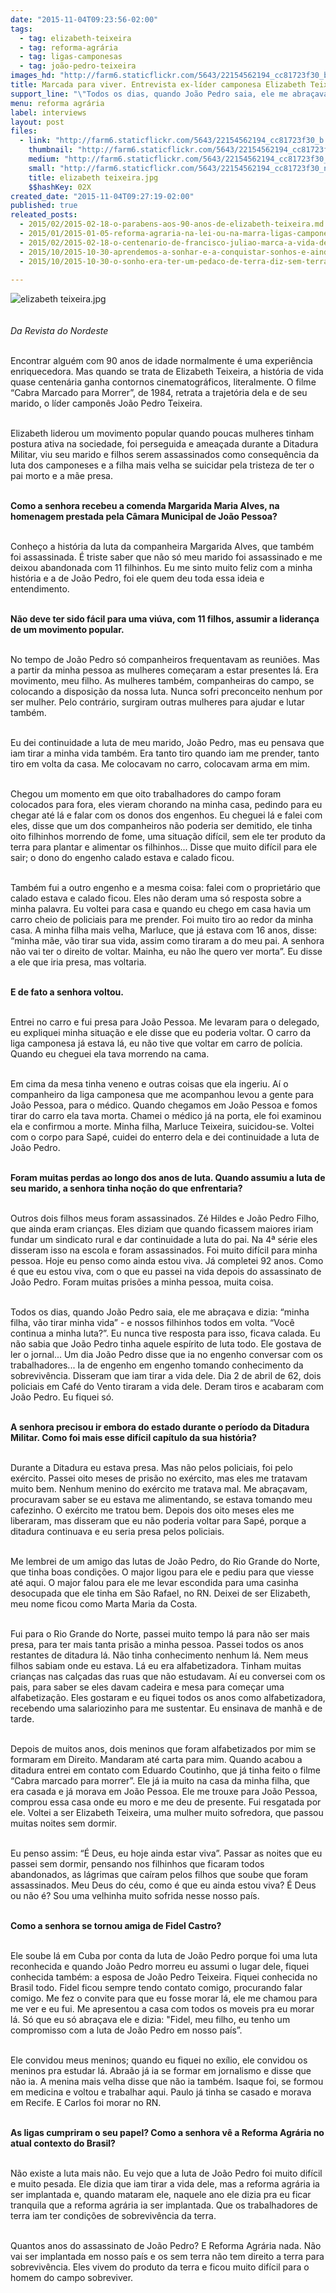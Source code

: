 ```yaml
---
date: "2015-11-04T09:23:56-02:00"
tags:
  - tag: elizabeth-teixeira
  - tag: reforma-agrária
  - tag: ligas-camponesas
  - tag: joão-pedro-teixeira
images_hd: "http://farm6.staticflickr.com/5643/22154562194_cc81723f30_b.jpg"
title: Marcada para viver. Entrevista ex-líder camponesa Elizabeth Teixeira
support_line: "\"Todos os dias, quando João Pedro saia, ele me abraçava e dizia: 'minha filha, vão tirar minha vida' - e nossos filhinhos todos em volta. 'Você continua a minha luta?'. Eu nunca tive resposta para isso, ficava calada.\" "
menu: reforma agrária
label: interviews
layout: post
files:
  - link: "http://farm6.staticflickr.com/5643/22154562194_cc81723f30_b.jpg"
    thumbnail: "http://farm6.staticflickr.com/5643/22154562194_cc81723f30_t.jpg"
    medium: "http://farm6.staticflickr.com/5643/22154562194_cc81723f30_z.jpg"
    small: "http://farm6.staticflickr.com/5643/22154562194_cc81723f30_n.jpg"
    title: elizabeth teixeira.jpg
    $$hashKey: 02X
created_date: "2015-11-04T09:27:19-02:00"
published: true
releated_posts:
  - 2015/02/2015-02-18-o-parabens-aos-90-anos-de-elizabeth-teixeira.md
  - 2015/01/2015-01-05-reforma-agraria-na-lei-ou-na-marra-ligas-camponesas-completam-60-anos.md
  - 2015/02/2015-02-18-o-centenario-de-francisco-juliao-marca-a-vida-de-um-eterno-lutador-da-reforma-agraria.md
  - 2015/10/2015-10-30-aprendemos-a-sonhar-e-a-conquistar-sonhos-e-ainda-sonhamos-com-o-socialismo-afirma-sem-terra-sobre-a-1-ocupacao-do-mst.md
  - 2015/10/2015-10-30-o-sonho-era-ter-um-pedaco-de-terra-diz-sem-terra-sobre-a-primeira-ocupacao-do-mst.md

---
```

<p style="line-height: 20.8px;"><img alt="elizabeth teixeira.jpg" src="http://farm6.staticflickr.com/5643/22154562194_cc81723f30_b.jpg" /></p>

<p><br />
<em>Da Revista do Nordeste&nbsp;</em></p>

<p><br />
Encontrar algu&eacute;m com 90 anos de idade normalmente &eacute; uma experi&ecirc;ncia enriquecedora. Mas quando se trata de Elizabeth Teixeira, a hist&oacute;ria de vida quase centen&aacute;ria ganha contornos cinematogr&aacute;ficos, literalmente. O filme &ldquo;Cabra Marcado para Morrer&rdquo;, de 1984, retrata a trajet&oacute;ria dela e de seu marido, o l&iacute;der campon&ecirc;s Jo&atilde;o Pedro Teixeira.</p>

<p><br />
Elizabeth liderou um movimento popular quando poucas mulheres tinham postura ativa na sociedade, foi perseguida e amea&ccedil;ada durante a Ditadura Militar, viu seu marido e filhos serem assassinados como consequ&ecirc;ncia da luta dos camponeses e a filha mais velha se suicidar pela tristeza de ter o pai morto e a m&atilde;e presa.</p>

<p><br />
<strong>Como a senhora recebeu a comenda Margarida Maria Alves, na homenagem prestada pela C&acirc;mara Municipal de Jo&atilde;o Pessoa?</strong></p>

<p><br />
Conhe&ccedil;o a hist&oacute;ria da luta da companheira Margarida Alves, que tamb&eacute;m foi assassinada. &Eacute; triste saber que n&atilde;o s&oacute; meu marido foi assassinado e me deixou abandonada com 11 filhinhos. Eu me sinto muito feliz com a minha hist&oacute;ria e a de Jo&atilde;o Pedro, foi ele quem deu toda essa ideia e entendimento.</p>

<p><br />
<strong>N&atilde;o deve ter sido f&aacute;cil para uma vi&uacute;va, com 11 filhos, assumir a lideran&ccedil;a de um movimento popular.</strong></p>

<p><br />
No tempo de Jo&atilde;o Pedro s&oacute; companheiros frequentavam as reuni&otilde;es. Mas a partir da minha pessoa as mulheres come&ccedil;aram a estar presentes l&aacute;. Era movimento, meu filho. As mulheres tamb&eacute;m, companheiras do campo, se colocando a disposi&ccedil;&atilde;o da nossa luta. Nunca sofri preconceito nenhum por ser mulher. Pelo contr&aacute;rio, surgiram outras mulheres para ajudar e lutar tamb&eacute;m.</p>

<p><br />
Eu dei continuidade a luta de meu marido, Jo&atilde;o Pedro, mas eu pensava que iam tirar a minha vida tamb&eacute;m. Era tanto tiro quando iam me prender, tanto tiro em volta da casa. Me colocavam no carro, colocavam arma em mim.&nbsp;</p>

<p><br />
Chegou um momento em que oito trabalhadores do campo foram colocados para fora, eles vieram chorando na minha casa, pedindo para eu chegar at&eacute; l&aacute; e falar com os donos dos engenhos. Eu cheguei l&aacute; e falei com eles, disse que um dos companheiros n&atilde;o poderia ser demitido, ele tinha oito filhinhos morrendo de fome, uma situa&ccedil;&atilde;o dif&iacute;cil, sem ele ter produto da terra para plantar e alimentar os filhinhos... Disse que muito dif&iacute;cil para ele sair; o dono do engenho calado estava e calado ficou.&nbsp;</p>

<p><br />
Tamb&eacute;m fui a outro engenho e a mesma coisa: falei com o propriet&aacute;rio que calado estava e calado ficou. Eles n&atilde;o deram uma s&oacute; resposta sobre a minha palavra. Eu voltei para casa e quando eu chego em casa havia um carro cheio de policiais para me prender. Foi muito tiro ao redor da minha casa. A minha filha mais velha, Marluce, que j&aacute; estava com 16 anos, disse: &ldquo;minha m&atilde;e, v&atilde;o tirar sua vida, assim como tiraram a do meu pai. A senhora n&atilde;o vai ter o direito de voltar. Mainha, eu n&atilde;o lhe quero ver morta&rdquo;. Eu disse a ele que iria presa, mas voltaria.</p>

<p><br />
<strong>E de fato a senhora voltou.</strong></p>

<p><br />
Entrei no carro e fui presa para Jo&atilde;o Pessoa. Me levaram para o delegado, eu expliquei minha situa&ccedil;&atilde;o e ele disse que eu poderia voltar. O carro da liga camponesa j&aacute; estava l&aacute;, eu n&atilde;o tive que voltar em carro de pol&iacute;cia. Quando eu cheguei ela tava morrendo na cama.&nbsp;</p>

<p><br />
Em cima da mesa tinha veneno e outras coisas que ela ingeriu. A&iacute; o companheiro da liga camponesa que me acompanhou levou a gente para Jo&atilde;o Pessoa, para o m&eacute;dico. Quando chegamos em Jo&atilde;o Pessoa e fomos tirar do carro ela tava morta. Chamei o m&eacute;dico j&aacute; na porta, ele foi examinou ela e confirmou a morte. Minha filha, Marluce Teixeira, suicidou-se. Voltei com o corpo para Sap&eacute;, cuidei do enterro dela e dei continuidade a luta de Jo&atilde;o Pedro.</p>

<p><br />
<strong>Foram muitas perdas ao longo dos anos de luta. Quando assumiu a luta de seu marido, a senhora tinha no&ccedil;&atilde;o do que enfrentaria?</strong></p>

<p><br />
Outros dois filhos meus foram assassinados. Z&eacute; Hildes e Jo&atilde;o Pedro Filho, que ainda eram crian&ccedil;as. Eles diziam que quando ficassem maiores iriam fundar um sindicato rural e dar continuidade a luta do pai. Na 4&ordf; s&eacute;rie eles disseram isso na escola e foram assassinados. Foi muito dif&iacute;cil para minha pessoa. Hoje eu penso como ainda estou viva. J&aacute; completei 92 anos. Como &eacute; que eu estou viva, com o que eu passei na vida depois do assassinato de Jo&atilde;o Pedro. Foram muitas pris&otilde;es a minha pessoa, muita coisa.&nbsp;</p>

<p><br />
Todos os dias, quando Jo&atilde;o Pedro saia, ele me abra&ccedil;ava e dizia: &ldquo;minha filha, v&atilde;o tirar minha vida&rdquo; - e nossos filhinhos todos em volta. &ldquo;Voc&ecirc; continua a minha luta?&rdquo;. Eu nunca tive resposta para isso, ficava calada. Eu n&atilde;o sabia que Jo&atilde;o Pedro tinha aquele esp&iacute;rito de luta todo. Ele gostava de ler o jornal... Um dia Jo&atilde;o Pedro disse que ia no engenho conversar com os trabalhadores... Ia de engenho em engenho tomando conhecimento da sobreviv&ecirc;ncia. Disseram que iam tirar a vida dele. Dia 2 de abril de 62, dois policiais em Caf&eacute; do Vento tiraram a vida dele. Deram tiros e acabaram com Jo&atilde;o Pedro. Eu fiquei s&oacute;.</p>

<p><br />
<strong>A senhora precisou ir embora do estado durante o per&iacute;odo da Ditadura Militar. Como foi mais esse dif&iacute;cil cap&iacute;tulo da sua hist&oacute;ria?</strong></p>

<p><br />
Durante a Ditadura eu estava presa. Mas n&atilde;o pelos policiais, foi pelo ex&eacute;rcito. Passei oito meses de pris&atilde;o no ex&eacute;rcito, mas eles me tratavam muito bem. Nenhum menino do ex&eacute;rcito me tratava mal. Me abra&ccedil;avam, procuravam saber se eu estava me alimentando, se estava tomando meu cafezinho. O ex&eacute;rcito me tratou bem. Depois dos oito meses eles me liberaram, mas disseram que eu n&atilde;o poderia voltar para Sap&eacute;, porque a ditadura continuava e eu seria presa pelos policiais.&nbsp;</p>

<p><br />
Me lembrei de um amigo das lutas de Jo&atilde;o Pedro, do Rio Grande do Norte, que tinha boas condi&ccedil;&otilde;es. O major ligou para ele e pediu para que viesse at&eacute; aqui. O major falou para ele me levar escondida para uma casinha desocupada que ele tinha em S&atilde;o Rafael, no RN. Deixei de ser Elizabeth, meu nome ficou como Marta Maria da Costa.</p>

<p><br />
Fui para o Rio Grande do Norte, passei muito tempo l&aacute; para n&atilde;o ser mais presa, para ter mais tanta pris&atilde;o a minha pessoa. Passei todos os anos restantes de ditadura l&aacute;. N&atilde;o tinha conhecimento nenhum l&aacute;. Nem meus filhos sabiam onde eu estava. L&aacute; eu era alfabetizadora. Tinham muitas crian&ccedil;as nas cal&ccedil;adas das ruas que n&atilde;o estudavam. A&iacute; eu conversei com os pais, para saber se eles davam cadeira e mesa para come&ccedil;ar uma alfabetiza&ccedil;&atilde;o. Eles gostaram e eu fiquei todos os anos como alfabetizadora, recebendo uma salariozinho para me sustentar. Eu ensinava de manh&atilde; e de tarde.&nbsp;</p>

<p><br />
Depois de muitos anos, dois meninos que foram alfabetizados por mim se formaram em Direito. Mandaram at&eacute; carta para mim. Quando acabou a ditadura entrei em contato com Eduardo Coutinho, que j&aacute; tinha feito o filme &ldquo;Cabra marcado para morrer&rdquo;. Ele j&aacute; ia muito na casa da minha filha, que era casada e j&aacute; morava em Jo&atilde;o Pessoa. Ele me trouxe para Jo&atilde;o Pessoa, comprou essa casa onde eu moro e me deu de presente. Fui resgatada por ele. Voltei a ser Elizabeth Teixeira, uma mulher muito sofredora, que passou muitas noites sem dormir.</p>

<p><br />
Eu penso assim: &ldquo;&Eacute; Deus, eu hoje ainda estar viva&rdquo;. Passar as noites que eu passei sem dormir, pensando nos filhinhos que ficaram todos abandonados, as l&aacute;grimas que ca&iacute;ram pelos filhos que soube que foram assassinados. Meu Deus do c&eacute;u, como &eacute; que eu ainda estou viva? &Eacute; Deus ou n&atilde;o &eacute;? Sou uma velhinha muito sofrida nesse nosso pa&iacute;s.</p>

<p><br />
<strong>Como a senhora se tornou amiga de Fidel Castro?</strong></p>

<p><br />
Ele soube l&aacute; em Cuba por conta da luta de Jo&atilde;o Pedro porque foi uma luta reconhecida e quando Jo&atilde;o Pedro morreu eu assumi o lugar dele, fiquei conhecida tamb&eacute;m: a esposa de Jo&atilde;o Pedro Teixeira. Fiquei conhecida no Brasil todo. Fidel ficou sempre tendo contato comigo, procurando falar comigo. Me fez o convite para que eu fosse morar l&aacute;, ele me chamou para me ver e eu fui. Me apresentou a casa com todos os moveis pra eu morar l&aacute;. S&oacute; que eu s&oacute; abra&ccedil;ava ele e dizia: &quot;Fidel, meu filho, eu tenho um compromisso com a luta de Jo&atilde;o Pedro em nosso pa&iacute;s&rdquo;.</p>

<p><br />
Ele convidou meus meninos; quando eu fiquei no ex&iacute;lio, ele convidou os meninos pra estudar l&aacute;. Abra&atilde;o j&aacute; ia se formar em jornalismo e disse que n&atilde;o ia. A menina mais velha disse que n&atilde;o ia tamb&eacute;m. Isaque foi, se formou em medicina e voltou e trabalhar aqui. Paulo j&aacute; tinha se casado e morava em Recife. E Carlos foi morar no RN.</p>

<p><br />
<strong>As ligas cumpriram o seu papel? Como a senhora v&ecirc; a Reforma Agr&aacute;ria no atual contexto do Brasil?</strong></p>

<p><br />
N&atilde;o existe a luta mais n&atilde;o. Eu vejo que a luta de Jo&atilde;o Pedro foi muito dif&iacute;cil e muito pesada. Ele dizia que iam tirar a vida dele, mas a reforma agr&aacute;ria ia ser implantada e, quando mataram ele, naquele ano ele dizia pra eu ficar tranquila que a reforma agr&aacute;ria ia ser implantada. Que os trabalhadores de terra iam ter condi&ccedil;&otilde;es de sobreviv&ecirc;ncia da terra.&nbsp;</p>

<p><br />
Quantos anos do assassinato de Jo&atilde;o Pedro? E Reforma Agr&aacute;ria nada. N&atilde;o vai ser implantada em nosso pa&iacute;s e os sem terra n&atilde;o tem direito a terra para sobreviv&ecirc;ncia. Eles vivem do produto da terra e ficou muito dif&iacute;cil para o homem do campo sobreviver.</p>
